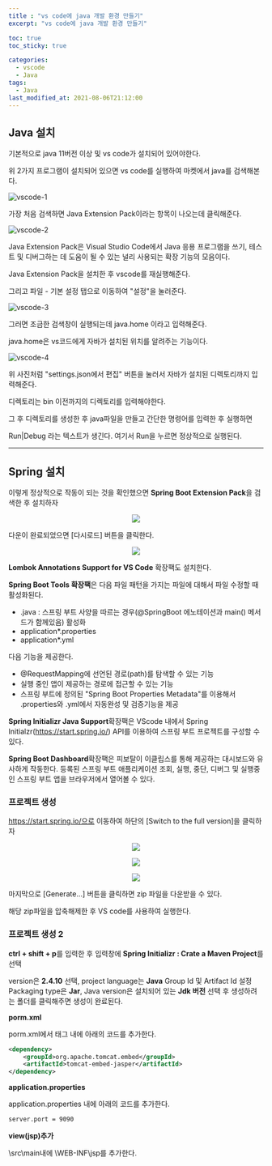 ```yaml
---
title : "vs code에 java 개발 환경 만들기"
excerpt: "vs code에 java 개발 환경 만들기"

toc: true
toc_sticky: true

categories:
  - vscode	
  - Java
tags:
  - Java
last_modified_at: 2021-08-06T21:12:00
---
```




## Java 설치

기본적으로 java 11버전 이상 및 vs code가 설치되어 있어야한다.

위 2가지 프로그램이 설치되어 있으면 vs code를 실행하여 마켓에서 java를 검색해본다.

![vscode-1](https://img1.daumcdn.net/thumb/R1280x0/?scode=mtistory2&fname=https%3A%2F%2Fblog.kakaocdn.net%2Fdn%2F7hYX8%2FbtqL38xSRce%2F1p17V3NkzRsUGNkPihje6k%2Fimg.png)



가장 처음 검색하면 Java Extension Pack이라는 항목이 나오는데 클릭해준다.

![vscode-2](https://img1.daumcdn.net/thumb/R1280x0/?scode=mtistory2&fname=https%3A%2F%2Fblog.kakaocdn.net%2Fdn%2FwUraw%2FbtqL2w0yhhn%2FnNE9Kh1cKZuMIbUAcoMgw0%2Fimg.png)

Java Extension Pack은 Visual Studio Code에서 Java 응용 프로그램을 쓰기, 테스트 및 디버그하는 데 도움이 될 수 있는 널리 사용되는 확장 기능의 모음이다.

Java Extension Pack을 설치한 후 vscode를 재실행해준다.

그리고 파일 - 기본 설정 탭으로 이동하여 "설정"을 눌러준다.

![vscode-3](https://img1.daumcdn.net/thumb/R1280x0/?scode=mtistory2&fname=https%3A%2F%2Fblog.kakaocdn.net%2Fdn%2Flpndd%2FbtqL39DzYJb%2Fz0mU5VJTb2uQBTKiA3ND5k%2Fimg.png)



그러면 조금한 검색창이 실행되는데 java.home 이라고 입력해준다.

java.home은 vs코드에게 자바가 설치된 위치를 알려주는 기능이다.



![vscode-4](https://img1.daumcdn.net/thumb/R1280x0/?scode=mtistory2&fname=https%3A%2F%2Fblog.kakaocdn.net%2Fdn%2FkS118%2FbtqLXSKjnRU%2FYQm7dXfWI8INLp51Jwei2k%2Fimg.png)



위 사진처럼 "settings.json에서 편집" 버튼을 눌러서 자바가 설치된 디렉토리까지 입력해준다.

디렉토리는 bin 이전까지의 디렉토리를 입력해야한다.

그 후 디렉토리를 생성한 후 java파일을 만들고 간단한 명령어를 입력한 후 실행하면

Run|Debug 라는 텍스트가 생긴다. 여기서 Run을 누르면 정상적으로 실행된다.

---

## Spring 설치

이렇게 정상적으로 작동이 되는 것을 확인했으면 **Spring Boot  Extension Pack**을 검색한 후 설치하자

<p align="center">
	<img src="https://i.imgur.com/79AQwzq.png">
</p>
다운이 완료되었으면 [다시로드] 버튼을 클릭한다.

<p align="center">
	<img src="https://i.imgur.com/9EGBonJ.png">
</p>


**Lombok Annotations Support for VS Code** 확장팩도 설치한다.

**Spring Boot Tools 확장팩**은 다음 파일 패턴을 가지는 파일에 대해서 파일 수정할 때 활성화된다.

- .java : 스프링 부트 사양을 따르는 경우(@SpringBoot 에노테이션과 main() 메서드가 함께있음) 활성화
- application*.properties
- application*.yml

다음 기능을 제공한다.

- @RequestMapping에 선언된 경로(path)를 탐색할 수 있는 기능
- 실행 중인 앱이 제공하는 경로에 접근할 수 있는 기능
- 스프링 부트에 정의된 "Spring Boot Properties Metadata"를 이용해서 .properties와 .yml에서 자동완성 및 검증기능을 제공

**Spring Initializr Java Support**확장팩은 VScode 내에서 Spring Initialzr(https://start.spring.io/) API를 이용하여 스프링 부트 프로젝트를 구성할 수 있다.

**Spring Boot Dashboard**확장팩은 피보탈이 이클립스를 통해 제공하는 대시보드와 유사하게 작동한다. 등록된 스프링 부트 애플리케이션 조회, 실행, 중단, 디버그 및 실행중인 스프링 부트 앱을 브라우저에서 열어볼 수 있다.

### 프로젝트 생성

https://start.spring.io/으로 이동하여 하단의 [Switch to the full version]을 클릭하자

<p align="center">
	<img src="https://i.imgur.com/SW8Iic5.png">
</p>

<p align="center">
	<img src="https://i.imgur.com/kNkBPwb.png">
</p>

<p align="center">
	<img src="https://i.imgur.com/o8Oqtdb.png">
</p>
마지막으로 [Generate...] 버튼을 클릭하면 zip 파일을 다운받을 수 있다.

해당 zip파일을 압축해제한 후 VS code를 사용하여 실행한다.



### 프로젝트 생성 2

**ctrl + shift + p**를 입력한 후 입력창에 **Spring Initializr : Crate a Maven Project**를 선택

version은 **2.4.10** 선택, project language는 **Java** Group Id 및 Artifact Id 설정 Packaging type은 **Jar**, Java version은 설치되어 있는 **Jdk 버전** 선택 후 생성하려는 폴더를 클릭해주면 생성이 완료된다.



**porm.xml**

porm.xml에서 <dependencies>태그 내에 아래의 코드를 추가한다.

```xml
<dependency> 
    <groupId>org.apache.tomcat.embed</groupId> 
    <artifactId>tomcat-embed-jasper</artifactId> 
</dependency>
```

**application.properties**

application.properties 내에 아래의 코드를 추가한다.

```xml
server.port = 9090
```

**view(jsp)추가**

\src\main내에 \WEB-INF\jsp를 추가한다.
